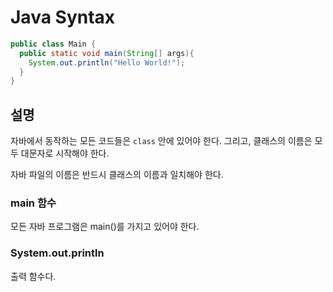 # Java Syntax
```java
public class Main {
  public static void main(String[] args){
    System.out.println("Hello World!");
  }
}
```
## 설명
자바에서 동작하는 모든 코드들은 `class` 안에 있어야 한다. 그리고, 클래스의 이름은 모두 대문자로 시작해야 한다.

자바 파일의 이름은 반드시 클래스의 이름과 일치해야 한다.

### main 함수
모든 자바 프로그램은 main()를 가지고 있어야 한다.

### System.out.println
출력 함수다.
